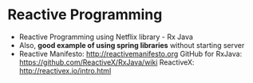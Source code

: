 # Reactive Programming

* Reactive Programming using Netflix library - Rx Java
* Also, **good example of using spring libraries** without starting server
* Reactive Manifesto: http://reactivemanifesto.org
  GitHub for RxJava: https://github.com/ReactiveX/RxJava/wiki
  ReactiveX: http://reactivex.io/intro.html
